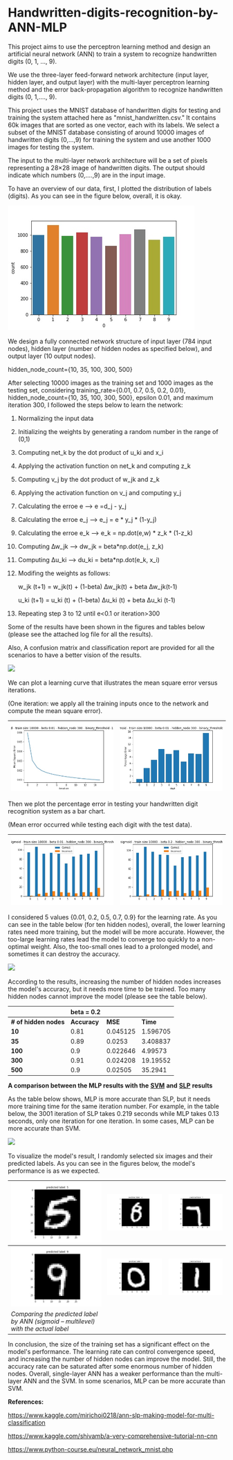 # Handwritten-digits-recognition-by-ANN-MLP
This project aims to use the perceptron learning method and design an
artificial neural network (ANN) to train a system to recognize handwritten
digits (0, 1, …, 9).

We use the three-layer feed-forward network architecture (input layer, hidden
layer, and output layer) with the multi-layer perceptron learning method and the
error back-propagation algorithm to recognize handwritten digits (0, 1,...., 9).

This project uses the MNIST database of handwritten digits for testing and
training the system attached here as "mnist_handwritten.csv." It contains 60k
images that are sorted as one vector, each with its labels. We select a subset
of the MNIST database consisting of around 10000 images of handwritten digits
(0,...,9) for training the system and use another 1000 images for testing the
system.

The input to the multi-layer network architecture will be a set of pixels
representing a 28×28 image of handwritten digits. The output should indicate
which numbers (0,....,9) are in the input image.

To have an overview of our data, first, I plotted the distribution of labels
(digits). As you can see in the figure below, overall, it is okay.

![](media/30a2d45d084d623035c708d2b66446c8.jpg)

We design a fully connected network structure of input layer (784 input nodes),
hidden layer (number of hidden nodes as specified below), and output layer (10
output nodes).

hidden_node_count={10, 35, 100, 300, 500}

After selecting 10000 images as the training set and 1000 images as the testing
set, considering training_rate={0.01, 0.7, 0.5, 0.2, 0.01},
hidden_node_count={10, 35, 100, 300, 500}, epsilon 0.01, and maximum iteration
300, I followed the steps below to learn the network:

1.  Normalizing the input data

2.  Initializing the weights by generating a random number in the range of (0,1)

3.  Computing net_k by the dot product of u_ki and x\_i

4.  Applying the activation function on net_k and computing z_k

5.  Computing v_j by the dot product of w_jk and z_k

6.  Applying the activation function on v_j and computing y_j

7.  Calculating the erroe e --\> e =d_j - y\_j

8.  Calculating the erroe e\_j --\> e\_j = e \* y_j \* (1-y_j)

9.  Calculating the erroe e_k --\> e\_k = np.dot(e,w) \* z_k \* (1-z_k)

10. Computing ∆w\_jk --\> dw\_jk = beta\*np.dot(e\_j, z_k)

11. Computing ∆u_ki --\> du_ki = beta\*np.dot(e\_k, x_i)

12. Modifing the weights as follows:

    w\_jk (t+1) = w_jk(t) + (1-beta) ∆w\_jk(t) + beta ∆w\_jk(t-1)

    u_ki (t+1) = u_ki (t) + (1-beta) ∆u_ki (t) + beta ∆u_ki (t-1)

13. Repeating step 3 to 12 until e\<0.1 or iteration\>300

Some of the results have been shown in the figures and tables below (please see
the attached log file for all the results).

Also, A confusion matrix and classification report are provided for all the
scenarios to have a better vision of the results.

![](media/1db797c7364f9a44c1f5215e619dc02f.emf)

We can plot a learning curve that illustrates the mean square error versus
iterations.

(One iteration: we apply all the training inputs once to the network and compute
the mean square error).

| ![](media/8da004bd1d965a27af27f0383544d1de.jpg) | ![](media/d8277112dc6f72ee70d42df06b2d8313.JPG) |
|-------------------------------------------------|-------------------------------------------------|

Then we plot the percentage error in testing your handwritten digit recognition
system as a bar chart.

(Mean error occurred while testing each digit with the test data).

| ![](media/91557991b6695cce32b6a8bac5cdb6c7.JPG) | ![](media/8e03b4c8a7d5402b617ddadaaa26ee66.jpg) |
|-------------------------------------------------|-------------------------------------------------|

I considered 5 values {0.01, 0.2, 0.5, 0.7, 0.9} for the learning rate. As you
can see in the table below (for ten hidden nodes), overall, the lower learning
rates need more training, but the model will be more accurate. However, the
too-large learning rates lead the model to converge too quickly to a non-optimal
weight. Also, the too-small ones lead to a prolonged model, and sometimes it can
destroy the accuracy.

![](media/c6397e86353b863b2f3dea4975857875.emf)

According to the results, increasing the number of hidden nodes increases the
model's accuracy, but it needs more time to be trained. Too many hidden nodes
cannot improve the model (please see the table below).

|                        | **beta = 0.2** |          |          |
|------------------------|----------------|----------|----------|
| **\# of hidden nodes** | **Accuracy**   | **MSE**  | **Time** |
| **10**                 | 0.81           | 0.045125 | 1.596705 |
| **35**                 | 0.89           | 0.0253   | 3.408837 |
| **100**                | 0.9            | 0.022646 | 4.99573  |
| **300**                | 0.91           | 0.024208 | 19.19552 |
| **500**                | 0.9            | 0.02505  | 35.2941  |

**A comparison between the MLP results with the**
[**SVM**](https://github.com/pourbemany/Handwritten-digits-recognition-by-SVM-classifier)
**and**
[**SLP**](https://github.com/pourbemany/Handwritten-digits-recognition-by-ANN-SLP)
**results**

As the table below shows, MLP is more accurate than SLP, but it needs more
training time for the same iteration number. For example, in the table below,
the 3001 iteration of SLP takes 0.219 seconds while MLP takes 0.13 seconds, only
one iteration for one iteration. In some cases, MLP can be more accurate than
SVM.

![](media/53b1371d2e2e7e06d712f6804af70c10.emf)

To visualize the model's result, I randomly selected six images and their
predicted labels. As you can see in the figures below, the model's performance
is as we expected.

| ![](media/689c90a275b8acd9c23c58532332a07c.jpg)                                      | ![](media/369d82d36d7d672109f1fb41f776aa84.jpg) | ![](media/415c95103c7ef97207cb68605a29b504.jpg) |
|--------------------------------------------------------------------------------------|-------------------------------------------------|-------------------------------------------------|
| ![](media/13e404bdf07fbe0a910571e98b39162d.jpg)                                      | ![](media/3d9e664650403e597a300da36258cb21.jpg) | ![](media/277b2bf9c1042579689852e4511fc726.jpg) |
| *Comparing the predicted label by ANN (sigmoid – multilevel) with the actual label*  |                                                 |                                                 |

In conclusion, the size of the training set has a significant effect on the
model's performance. The learning rate can control convergence speed, and
increasing the number of hidden nodes can improve the model. Still, the accuracy
rate can be saturated after some enormous number of hidden nodes. Overall,
single-layer ANN has a weaker performance than the multi-layer ANN and the SVM.
In some scenarios, MLP can be more accurate than SVM.

**References:**

<https://www.kaggle.com/mirichoi0218/ann-slp-making-model-for-multi-classification>

<https://www.kaggle.com/shivamb/a-very-comprehensive-tutorial-nn-cnn>

<https://www.python-course.eu/neural_network_mnist.php>
